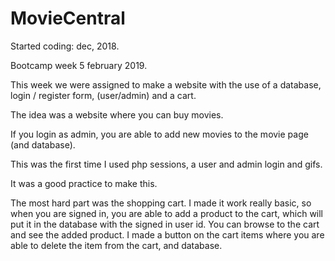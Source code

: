 # MovieCentral

Started coding: dec, 2018.

Bootcamp week 5 february 2019.

This week we were assigned to make a website with the use of a database, login / register form, (user/admin) and a cart.

The idea was a website where you can buy movies. 

If you login as admin, you are able to add new movies to the movie page (and database). 

This was the first time I used php sessions, a user and admin login and gifs.  

It was a good practice to make this. 

The most hard part was the shopping cart. I made it work really basic, so when you are signed in, you are able to add a product to the cart, which will put it in the database with the signed in user id. You can browse to the cart and see the added product. I made a button on the cart items where you are able to delete the item from the cart, and database. 
